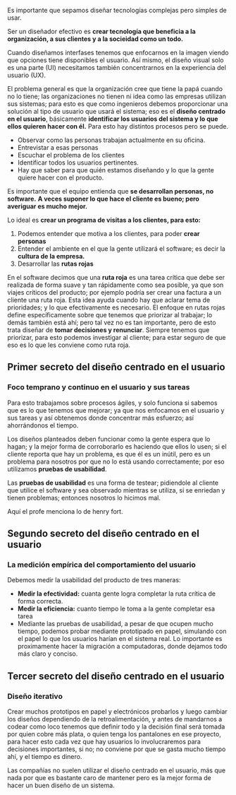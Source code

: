 Es importante que sepamos diseñar tecnologías complejas pero simples de usar.

Ser un diseñador efectivo es **crear tecnología que beneficia a la organización, a sus clientes y a la socieidad como un todo.**

Cuando diseñamos interfases tenemos que enfocarnos en la imagen viendo que opciones tiene disponibles el usuario. Así mismo, el diseño visual solo es una parte (UI) necesitamos también concentrarnos en la experiencia del usuario (UX).

El problema general es que la organización cree que tiene la papá cuando no lo tiene; las organizaciones no tienen ni idea como las empresas utilizan sus sistemas; para esto es que como ingenieros debemos proporcionar una solución al tipo de usuario que usará el sistema; eso es el **diseño centrado en el usuario**, básicamente **identificar los usuarios del sistema y lo que ellos quieren hacer con él.**
Para esto hay distintos procesos pero se puede.
- Observar como las personas trabajan actualmente en su oficina.
- Entrevistar a esas personas
- Escuchar el problema de los clientes
- Identificar todos los usuarios pertinentes. 
- Hay que saber para que quién estamos diseñando y lo que la gente quiere hacer con el producto.


Es importante que el equipo entienda que **se desarrollan personas, no software.**
**A veces suponer lo que hace el cliente es bueno; pero averiguar es mucho mejor.**

Lo ideal es **crear un programa de visitas a los clientes, para esto:**
1) Podemos entender que motiva a los clientes, para poder **crear personas**
2) Entender el ambiente en el que la gente utilizará el software; es decir la **cultura de la empresa.**
3) Desarrollar las **rutas rojas**

En el software decimos que una **ruta roja** es una tarea crítica que debe ser realizada de forma suave y tan rápidamente como sea posible, ya que son viajes críticos del producto; por ejemplo podría ser crear una factura a un cliente una ruta roja. Esta idea ayuda cuando hay que aclarar tema de prioridades; y lo que efectivamente es necesario.
El enfoque en rutas rojas define específicamente sobre que tenemos que priorizar al trabajar; lo demás también está ahí; pero tal vez no es tan importante, pero de esto trata diseñar de **tomar decisiones y renunciar**.
Siempre tenemos que priorizar, para esto podemos investigar al cliente; para estar seguro de que eso es lo que les conviene como ruta roja.

## Primer secreto del diseño centrado en el usuario
### Foco temprano y continuo en el usuario y sus tareas
Para esto trabajamos sobre procesos ágiles, y solo funciona si sabemos que es lo que tenemos que mejorar; ya que nos enfocamos en el usuario y sus tareas y así obtenemos donde concentrar más esfuerzo; así ahorrándonos el tiempo.

Los diseños planteados deben funcionar como la gente espera que lo hagan; y la mejor forma de corroborarlo es haciendo que ellos lo usen; si el cliente reporta que hay un problema, es que él es un inútil, pero es un problema para nosotros por que no lo está usando correctamente; por eso utilizamos **pruebas de usabilidad**.

Las **pruebas de usabilidad** es una forma de testear; pidiendole al cliente que utilice el software y sea observado mientras se utiliza, si se enriedan y tienen problemas; entonces nosotros lo hicimos mal.

Aquí el profe menciona lo de henry fort.

## Segundo secreto del diseño centrado en el usuario
### La medición empírica del comportamiento del usuario
Debemos medir la usabilidad del producto de tres maneras:
- **Medir la efectividad:** cuanta gente logra completar la ruta crítica de forma correcta.
- **Medir la eficiencia:** cuanto tiempo le toma a la gente completar esa tarea
- Mediante las pruebas de usabilidad, a pesar de que ocupen mucho tiempo, podemos probar mediante prototipado en papel, simulando con el papel lo que los usuarios harían en el sistema real. Lo importante es proximamente hacer la migración a computadoras, donde dejamos todo más claro y conciso.
## Tercer secreto del diseño centrado en el usuario

### Diseño iterativo 
Crear muchos prototipos en papel y electrónicos probarlos y luego cambiar los diseños dependiendo de la retroalimentación, y antes de mandarnos a codear como loco tenemos que definir todo y la decisión final será tomada por quien cobre más plata, o quien tenga los pantalones en ese proyecto, para hacer esto  cada vez que hay usuarios lo involucraremos para decisiones importantes, si no; no conviene por que se gasta mucho tiempo ahí, y el tiempo es dinero.

Las compañías no suelen utilizar el diseño centrado en el usuario, más que nada por que es bastante caro de mantener pero es la mejor forma de hacer un buen diseño de un sistema.
